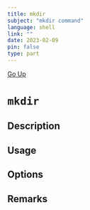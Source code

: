 ```yaml
---
title: mkdir
subject: "mkdir command"
language: shell
link: ""
date: 2023-02-09
pin: false
type: part
---
```

[Go Up](commands.md)

# `mkdir`

## Description

## Usage

## Options

## Remarks